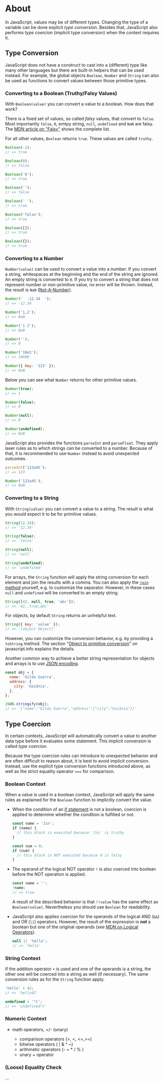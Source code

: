 # About

In JavaScript, values may be of different types. Changing the type of a variable can be done explicit _type conversion_. Besides that, JavaScript also performs _type coercion_ (implicit type conversion) when the context requires it.

## Type Conversion

JavaScript does not have a construct to cast into a (different) type like many other languages but there are built-in helpers that can be used instead.
For example, the global objects `Boolean`, `Number` and `String` can also be used as functions to convert values between those primitive types.

### Converting to a Boolean (Truthy/Falsy Values)

With `Boolean(value)` you can convert a value to a boolean.
How does that work?

There is a fixed set of values, so called _falsy_ values, that convert to `false`.
Most importantly `false`, `0`, emtpy string, `null`, `undefined` and `NaN` are falsy.
The [MDN article on "Falsy"][mdn-falsy] shows the complete list.

For all other values, `Boolean` returns `true`.
These values are called `truthy`.

```javascript
Boolean(-1);
// => true

Boolean(0);
// => false

Boolean('0');
// => true

Boolean('');
// => false

Boolean(' ');
// => true

Boolean('false');
// => true

Boolean([]);
// => true

Boolean({});
// => true
```

### Converting to a Number

`Number(value)` can be used to convert a value into a number.
If you convert a string, whitespaces at the beginning and the end of the string are ignored.
An empty string is converted to `0`.
If you try to convert a string that does not represent number or non-primitive value, no error will be thrown.
Instead, the result is `NaN` ([Not-A-Number][mdn-nan]).

```javascript
Number('  -12.34  ');
// => -12.34

Number('1,2');
// => NaN

Number('1 2');
// => NaN

Number('');
// => 0

Number('10e3');
// => 10000

Number({ key: '123' });
// => NaN
```

Below you can see what `Number` returns for other primitive values.

```javascript
Number(true);
// => 1

Number(false);
// => 0

Number(null);
// => 0

Number(undefined);
// => NaN
```

JavaScript also provides the functions `parseInt` and `parseFloat`.
They apply laxer rules as to which strings can be converted to a number.
Because of that, it is recommended to use `Number` instead to avoid unexpected outcomes.

```javascript
parseInt('123a45');
// => 123

Number('123a45');
// => NaN
```

### Converting to a String

With `String(value)` you can convert a value to a string.
The result is what you would expect it to be for primitive values.

```javascript
String(12.34);
// => '12.34'

String(false);
// => 'false'

String(null);
// => 'null'

String(undefined);
// => 'undefined'
```

For arrays, the `String` function will apply the string conversion for each element and join the results with a comma.
You can also apply the [`join` method][mdn-join] yourself, e.g. to customize the separator.
However, in these cases `null` and `undefined` will be converted to an empty string.

```javascript
String([42, null, true, 'abc']);
// => '42,,true,abc'
```

For objects, by default `String` returns an unhelpful text.

```javascript
String({ key: 'value' });
// => '[object Object]'
```

However, you can customize the conversion behavior, e.g. by providing a `toString` method.
The section "[Object to primitive conversion][custom-conversion]" on javascript.info explains the details.

Another common way to achieve a better string representation for objects and arrays is to use [JSON encoding][json].

```javascript
const obj = {
  name: 'Gilda Guerra',
  address: {
    city: 'Goiânia',
  },
};

JSON.stringify(obj);
// => '{"name":"Gilda Guerra","address":{"city":"Goiânia"}}'
```

## Type Coercion

In certain contexts, JavaScript will automatically convert a value to another data type before it evaluates some statement.
This implicit conversion is called _type coercion_.

Because the type coercion rules can introduce to unexpected behavior and are often difficult to reason about, it is best to avoid implicit conversion.
Instead, use the explicit type conversion functions introduced above, as well as the strict equality operator `===` for comparison.

### Boolean Context

When a value is used in a boolean context, JavaScript will apply the same rules as explained for the `Boolean` function to implicitly convert the value.

- When the condition of an [if statement][concept-conditionals] is not a boolean, coercion is applied to determine whether the condition is fulfilled or not.

  ```javascript
  const name = 'Jin';
  if (name) {
    // this block is executed because 'Jin' is truthy
  }

  const num = 0;
  if (num) {
    // this block is NOT executed because 0 is falsy
  }
  ```

- The operand of the logical NOT operator `!` is also coerced into boolean before the NOT operation is applied.

  ```javascript
  const name = '';
  !name;
  // => true
  ```

  A result of the described behavior is that `!!value` has the same effect as `Boolean(value)`.
  Nevertheless you should use `Boolean` for readability.

- JavaScript also applies coercion for the operands of the logical AND (`&&`) and OR (`||`) operators.
  However, the result of the expression is **not** a boolean but one of the original operands (see [MDN on Logical Operators][mdn-logical-operators]).

  ```javascript
  null || 'hello';
  // => 'hello'
  ```

### String Context

If the addition operator `+` is used and one of the operands is a string, the other one will be coerced into a string as well (if necessary).
The same conversion rules as for the `String` function apply.

```javascript
'hello' + 42;
// => 'hello42'

undefined + '°C';
// => 'undefined°C'
```

### Numeric Context

- math operators, +/- (unary)

  - comparison operators (>, <, <=,>=)
  - bitwise operators ( | & ^ ~)
  - arithmetic operators (- + \* / % )
  - unary + operator

### (Loose) Equality Check

...

[mdn-falsy]: https://developer.mozilla.org/en-US/docs/Glossary/Falsy
[mdn-nan]: https://developer.mozilla.org/en-US/docs/Web/JavaScript/Reference/Global_Objects/NaN
[mdn-join]: https://developer.mozilla.org/en-US/docs/Web/JavaScript/Reference/Global_Objects/Array/join
[custom-conversion]: https://javascript.info/object-toprimitive
[json]: https://javascript.info/json#json-stringify
[concept-conditionals]: /tracks/javascript/concepts/conditionals
[mdn-logical-operators]: https://developer.mozilla.org/en-US/docs/Web/JavaScript/Guide/Expressions_and_Operators#logical_operators
